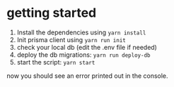 # getting started

1. Install the dependencies using `yarn install`
2. Init prisma client using `yarn run init`
3. check your local db (edit the .env file if needed)
4. deploy the db migrations: `yarn run deploy-db`
5. start the script: `yarn start`

now you should see an error printed out in the console.